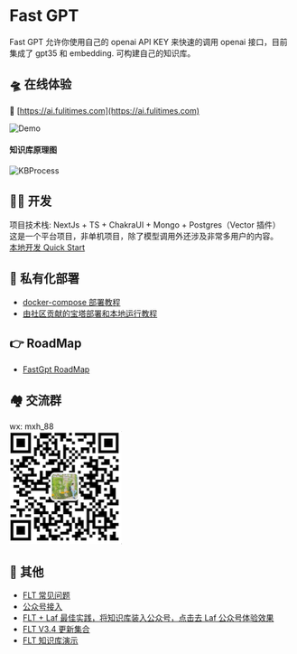 # Fast GPT

Fast GPT 允许你使用自己的 openai API KEY 来快速的调用 openai 接口，目前集成了 gpt35 和 embedding. 可构建自己的知识库。

## 🛸 在线体验

🎉 [https://ai.fulitimes.com](https://ai.fulitimes.com) 


![Demo](docs/imgs/demo.png?raw=true 'demo')

#### 知识库原理图

![KBProcess](docs/imgs/KBProcess.jpg?raw=true 'KBProcess')

## 👨‍💻 开发

项目技术栈: NextJs + TS + ChakraUI + Mongo + Postgres（Vector 插件）  
这是一个平台项目，非单机项目，除了模型调用外还涉及非常多用户的内容。  
[本地开发 Quick Start](docs/dev/README.md)

## 🚀 私有化部署

- [docker-compose 部署教程](docs/deploy/docker.md)
- [由社区贡献的宝塔部署和本地运行教程](https://space.bilibili.com/431177525/channel/collectiondetail?sid=1370663)

## :point_right: RoadMap

- [FastGpt RoadMap](https://kjqvjse66l.feishu.cn/docx/RVUxdqE2WolDYyxEKATcM0XXnte)

## 🏘️ 交流群

wx: mxh_88  
![Demo](docs/imgs/wx300.jpg?raw=true 'wx')

## 👀 其他

- [FLT 常见问题](https://kjqvjse66l.feishu.cn/docx/HtrgdT0pkonP4kxGx8qcu6XDnGh)
- [公众号接入](https://www.bilibili.com/video/BV1xh4y1t7fy/)
- [FLT + Laf 最佳实践，将知识库装入公众号，点击去 Laf 公众号体验效果](https://b4jky7-fastgpt.oss.laf.run/lafercode.png)
- [FLT V3.4 更新集合](https://www.bilibili.com/video/BV1Lo4y147Qh/?vd_source=92041a1a395f852f9d89158eaa3f61b4)
- [FLT 知识库演示](https://www.bilibili.com/video/BV1Wo4y1p7i1/)

